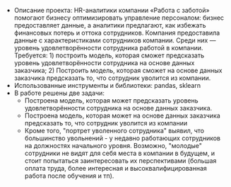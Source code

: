 - Описание проекта: HR-аналитики компании «Работа с заботой» помогают бизнесу оптимизировать управление персоналом: бизнес предоставляет данные, а аналитики предлагают, как избежать финансовых потерь и оттока сотрудников. Компания предоставила данные с характеристиками сотрудников компании. Среди них — уровень удовлетворённости сотрудника работой в компании. Требуется: 1) построить модель, которая сможет предсказать уровень удовлетворённости сотрудника на основе данных заказчика; 2) Построить модель, которая сможет на основе данных заказчика предсказать то, что сотрудник уволится из компании.
- Использованные инструменты и библиотеки: pandas, sklearn
- В работе решены две задачи:
  - Построена модель, которая может предсказать уровень удовлетворённости сотрудника на основе данных заказчика.
  - Построена модель, которая может на основе данных заказчика предсказать то, что сотрудник уволится из компании
  - Кроме того, "портрет уволенного сотрудника" выявил, что большинство увольнений - у недавно работающих сотрудников на должностях начального уровня. Возможно, "молодые" сотрудники не видят для себя места в компании в будущем, и стоит попытаться заинтересовать их перспективами (большая оплата труда, более интересная и высоквалифицированная работа после обучения и тп).

